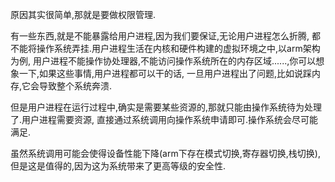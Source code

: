 原因其实很简单,那就是要做权限管理.

有一些东西,就是不能暴露给用户进程,因为我们要保证,无论用户进程怎么折腾, 都不能将操作系统弄挂.用户进程生活在内核和硬件构建的虚拟环境之中,以arm架构为例, 用户进程不能操作协处理器,不能访问操作系统所在的内存区域......,你可以想象一下,如果这些事情,用户进程都可以干的话, 一旦用户进程出了问题,比如说踩内存,它会导致整个系统奔溃.

但是用户进程在运行过程中,确实是需要某些资源的,那就只能由操作系统待为处理了.用户进程需要资源, 直接通过系统调用向操作系统申请即可.操作系统会尽可能满足.

虽然系统调用可能会使得设备性能下降(arm下存在模式切换,寄存器切换,栈切换),但是这是值得的,因为这为系统带来了更高等级的安全性.